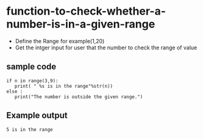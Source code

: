 # function-to-check-whether-a-number-is-in-a-given-range
- Define the Range for example(1,20)
- Get the intger input for user that the number to check the range of value
## sample code
```
if n in range(3,9):
   print( " %s is in the range"%str(n))
else :
   print("The number is outside the given range.")
```
## Example output
```
5 is in the range
```

